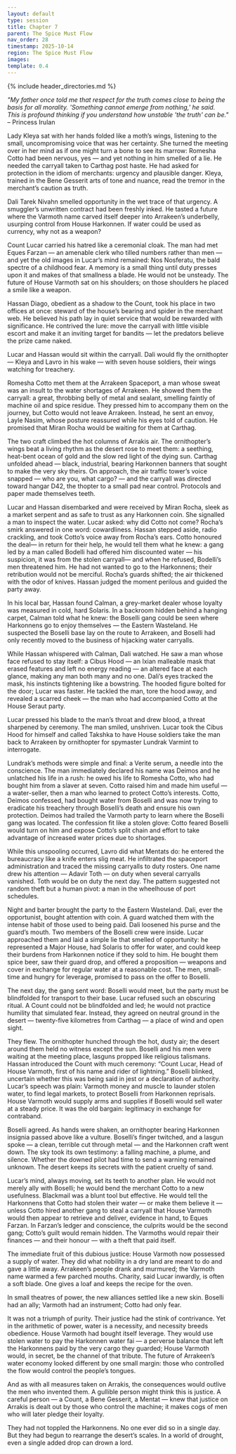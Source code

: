 ```yaml
---
layout: default
type: session
title: Chapter 7
parent: The Spice Must Flow
nav_order: 28
timestamp: 2025-10-14
region: The Spice Must Flow
images:
template: 0.4
---
```

{% include header_directories.md %}  

*"My father once told me that respect for the truth comes close to being the basis for all morality. 'Something cannot emerge from nothing,' he said. This is profound thinking if you understand how unstable 'the truth' can be."* – Princess Irulan

Lady Kleya sat with her hands folded like a moth’s wings, listening to the small, uncompromising voice that was her certainty. She turned the meeting over in her mind as if one might turn a bone to see its marrow: Romesha Cotto had been nervous, yes — and yet nothing in him smelled of a lie. He needed the carryall taken to Carthag post haste. He had asked for protection in the idiom of merchants: urgency and plausible danger. Kleya, trained in the Bene Gesserit arts of tone and nuance, read the tremor in the merchant’s caution as truth.

Dali Tarek Nivahn smelled opportunity in the wet trace of that urgency. A smuggler’s unwritten contract had been freshly inked. He tasted a future where the Varmoth name carved itself deeper into Arrakeen’s underbelly, usurping control from House Harkonnen. If water could be used as currency, why not as a weapon?

Count Lucar carried his hatred like a ceremonial cloak. The man had met Eques Farzan — an amenable clerk who tilled numbers rather than men — and yet the old images in Lucar’s mind remained: Nos Nosferatu, the bald spectre of a childhood fear. A memory is a small thing until duty presses upon it and makes of that smallness a blade. He would not be unsteady. The future of House Varmoth sat on his shoulders; on those shoulders he placed a smile like a weapon.

Hassan Diago, obedient as a shadow to the Count, took his place in two offices at once: steward of the house’s bearing and spider in the merchant web. He believed his path lay in quiet service that would be rewarded with significance. He contrived the lure: move the carryall with little visible escort and make it an inviting target for bandits — let the predators believe the prize came naked. 

Lucar and Hassan would sit within the carryall. Dali would fly the ornithopter — Kleya and Lavro in his wake — with seven house soldiers, their wings watching for treachery.

Romesha Cotto met them at the Arrakeen Spaceport, a man whose sweat was an insult to the water shortages of Arrakeen. He showed them the carryall: a great, throbbing belly of metal and sealant, smelling faintly of machine oil and spice residue. They pressed him to accompany them on the journey, but Cotto would not leave Arrakeen. Instead, he sent an envoy, Layle Nasim, whose posture reassured while his eyes told of caution. He promised that Miran Rocha would be waiting for them at Carthag.

The two craft climbed the hot columns of Arrakis air. The ornithopter’s wings beat a living rhythm as the desert rose to meet them: a seething, heat-bent ocean of gold and the slow red light of the dying sun. Carthag unfolded ahead — black, industrial, bearing Harkonnen banners that sought to make the very sky theirs. On approach, the air traffic tower’s voice snapped — who are you, what cargo? — and the carryall was directed toward hangar D42, the thopter to a small pad near control. Protocols and paper made themselves teeth.

Lucar and Hassan disembarked and were received by Miran Rocha, sleek as a market serpent and as safe to trust as any Harkonnen coin. She signalled a man to inspect the water. Lucar asked: why did Cotto not come? Rocha’s smirk answered in one word: cowardliness. Hassan stepped aside, radio crackling, and took Cotto’s voice away from Rocha’s ears. Cotto honoured the deal— in return for their help, he would tell them what he knew: a gang led by a man called Bodelli had offered him discounted water — his suspicion, it was from the stolen carryall— and when he refused, Bodelli’s men threatened him. He had not wanted to go to the Harkonnens; their retribution would not be merciful. Rocha’s guards shifted; the air thickened with the odor of knives. Hassan judged the moment perilous and guided the party away.

In his local bar, Hassan found Calman, a grey-market dealer whose loyalty was measured in cold, hard Solaris. In a backroom hidden behind a hanging carpet, Calman told what he knew: the Boselli gang could be seen where Harkonnens go to enjoy themselves — the Eastern Wasteland. He suspected the Boselli base lay on the route to Arrakeen, and Boselli had only recently moved to the business of hijacking water carryalls.

While Hassan whispered with Calman, Dali watched. He saw a man whose face refused to stay itself: a Cibus Hood — an Ixian malleable mask that erased features and left no energy reading — an altered face at each glance, making any man both many and no one. Dali’s eyes tracked the mask, his instincts tightening like a bowstring. The hooded figure bolted for the door; Lucar was faster. He tackled the man, tore the hood away, and revealed a scarred cheek — the man who had accompanied Cotto at the House Seraut party.

Lucar pressed his blade to the man’s throat and drew blood, a threat sharpened by ceremony. The man smiled, unshriven. Lucar took the Cibus Hood for himself and called Takshka to have House soldiers take the man back to Arrakeen by ornithopter for spymaster Lundrak Varmint to interrogate.

Lundrak’s methods were simple and final: a Verite serum, a needle into the conscience. The man immediately declared his name was Deimos and he unlatched his life in a rush: he owed his life to Romesha Cotto, who had bought him from a slaver at seven. Cotto raised him and made him useful — a water-seller, then a man who learned to protect Cotto’s interests. Cotto, Deimos confessed, had bought water from Boselli and was now trying to eradicate his treachery through Boselli’s death and ensure his own protection. Deimos had trailed the Varmoth party to learn where the Boselli gang was located. The confession fit like a stolen glove: Cotto feared Boselli would turn on him and expose Cotto’s split chain and effort to take advantage of increased water prices due to shortages.

While this unspooling occurred, Lavro did what Mentats do: he entered the bureaucracy like a knife enters slig meat. He infiltrated the spaceport administration and traced the missing carryalls to duty rosters. One name drew his attention — Adavir Toth — on duty when several carryalls vanished. Toth would be on duty the next day. The pattern suggested not random theft but a human pivot: a man in the wheelhouse of port schedules.

Night and barter brought the party to the Eastern Wasteland. Dali, ever the opportunist, bought attention with coin. A guard watched them with the intense habit of those used to being paid. Dali loosened his purse and the guard’s mouth. Two members of the Boselli crew were inside. Lucar approached them and laid a simple lie that smelled of opportunity: he represented a Major House, had Solaris to offer for water, and could keep their burdens from Harkonnen notice if they sold to him. He bought them spice beer, saw their guard drop, and offered a proposition — weapons and cover in exchange for regular water at a reasonable cost. The men, small-time and hungry for leverage, promised to pass on the offer to Boselli.

The next day, the gang sent word: Boselli would meet, but the party must be blindfolded for transport to their base. Lucar refused such an obscuring ritual. A Count could not be blindfolded and led; he would not practice humility that simulated fear. Instead, they agreed on neutral ground in the desert — twenty-five kilometres from Carthag — a place of wind and open sight.

They flew. The ornithopter hunched through the hot, dusty air; the desert around them held no witness except the sun. Boselli and his men were waiting at the meeting place, lasguns propped like religious talismans. Hassan introduced the Count with much ceremony: “Count Lucar, Head of House Varmoth, first of his name and rider of lightning.” Boselli blinked, uncertain whether this was being said in jest or a declaration of authority. Lucar’s speech was plain: Varmoth money and muscle to launder stolen water, to find legal markets, to protect Boselli from Harkonnen reprisals. House Varmoth would supply arms and supplies if Boselli would sell water at a steady price. It was the old bargain: legitimacy in exchange for contraband.

Boselli agreed. As hands were shaken, an ornithopter bearing Harkonnen insignia passed above like a vulture. Boselli’s finger twitched, and a lasgun spoke — a clean, terrible cut through metal — and the Harkonnen craft went down. The sky took its own testimony: a falling machine, a plume, and silence. Whether the downed pilot had time to send a warning remained unknown. The desert keeps its secrets with the patient cruelty of sand.

Lucar’s mind, always moving, set its teeth to another plan. He would not merely ally with Boselli; he would bend the merchant Cotto to a new usefulness. Blackmail was a blunt tool but effective. He would tell the Harkonnens that Cotto had stolen their water — or make them believe it — unless Cotto hired another gang to steal a carryall that House Varmoth would then appear to retrieve and deliver, evidence in hand, to Eques Farzan. In Farzan’s ledger and conscience, the culprits would be the second gang; Cotto’s guilt would remain hidden. The Varmoths would repair their finances — and their honour — with a theft that paid itself.

The immediate fruit of this dubious justice: House Varmoth now possessed a supply of water. They did what nobility in a dry land are meant to do and gave a little away. Arrakeen’s people drank and murmured; the Varmoth name warmed a few parched mouths. Charity, said Lucar inwardly, is often a soft blade. One gives a loaf and keeps the recipe for the oven.

In small theatres of power, the new alliances settled like a new skin. Boselli had an ally; Varmoth had an instrument; Cotto had only fear.

It was not a triumph of purity. Their justice had the stink of contrivance. Yet in the arithmetic of power, water is a necessity, and necessity breeds obedience. House Varmoth had bought itself leverage. They would use stolen water to pay the Harkonnen water fai
— a perverse balance that left the Harkonnens paid by the very cargo they guarded; House Varmoth would, in secret, be the channel of that tribute. The future of Arrakeen’s water economy looked different by one small margin: those who controlled the flow would control the people’s tongues.

And as with all measures taken on Arrakis, the consequences would outlive the men who invented them. A gullible person might think this is justice. A careful person — a Count, a Bene Gesserit, a Mentat — knew that justice on Arrakis is dealt out by those who control the machine; it makes cogs of men who will later pledge their loyalty.

They had not toppled the Harkonnens. No one ever did so in a single day. But they had begun to rearrange the desert’s scales. In a world of drought, even a single added drop can drown a lord.
